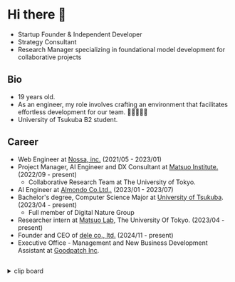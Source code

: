# Hi there 👋

- Startup Founder & Independent Developer
- Strategy Consultant 
- Research Manager specializing in foundational model development for collaborative projects

## Bio
- 19 years old.
- As an engineer, my role involves crafting an environment that facilitates effortless development for our team. 🧑‍💻👩‍💻✨
- University of Tsukuba B2 student.

## Career
- Web Engineer at [Nossa, inc.](https://www.nossa.co.jp) (2021/05 - 2023/01)
- Project Manager, AI Engineer and DX Consultant at [Matsuo Institute.](https://matsuo-institute.com) (2022/09 - present)
  - Collaborative Research Team at The University of Tokyo.
- AI Engineer at [Almondo Co.Ltd,.](http://almondotech.com/) (2023/01 - 2023/07)
- Bachelor's degree, Computer Science Major at [University of Tsukuba](https://www.tsukuba.ac.jp/en/). (2023/04 - present)
  - Full member of Digital Nature Group
- Researcher intern at [Matsuo Lab](https://weblab.t.u-tokyo.ac.jp), The University Of Tokyo. (2023/04 - present)
- Founder and CEO of [dele co., ltd.](https://dele.work) (2024/11 - present)
- Executive Office - Management and New Business Development Assistant at [Goodpatch Inc](https://goodpatch.com/).


## 

<details>

<summary>clip board</summary>

## 紹介文

### フリーテキスト

```
2005年生まれ。筑波大学情報学群情報メディア創成学類に在籍し、学部2年として学んでいる。
落合陽一研究室にはフルメンバーとして早期に所属。
高校時代には未踏ジュニアに採択され、「学校版Uber Eats」を実現するWebアプリを開発し、スーパークリエータに認定された。
Webに蓄積されたデータを活用したいという思いからデータサイエンスへの関心を深めるようになる。
その後、高校3年生だった2022年9月より松尾研究所にインターンとして参画。
上場企業を中心とした他企業のDX戦略の立案・開発や、国家プロジェクトのGI基金に採択された自動運転やロボティクスの研究開発など、多岐にわたる業務に携わる。
同時期、東京大学松尾研究室の共同研究学生ともなり、松尾研のChatGPTアクセラプログラムの活動をもとに中央省庁の技術アドバイザなどを務める。
以降は松尾研究所の共同研究プロジェクトにおいてPMとして研究開発をリードしている。
さらに、株式会社deleを創業。
生成AIをはじめとする先端技術を活用しながら、企業の戦略的課題に伴走して解決する受託事業や、自社サービスの開発を行うスタートアップとして活動を展開している。
2025年2月より株式会社グッドパッチの社長室にて、グループ全体の経営や新規事業開発など開発を超えた領域にてアシスタントとして従事。
```
</details>
